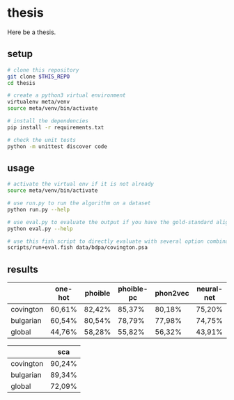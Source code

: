 # thesis

Here be a thesis.


## setup

```bash
# clone this repository
git clone $THIS_REPO
cd thesis

# create a python3 virtual environment
virtualenv meta/venv
source meta/venv/bin/activate

# install the dependencies
pip install -r requirements.txt

# check the unit tests
python -m unittest discover code
```


## usage

```bash
# activate the virtual env if it is not already
source meta/venv/bin/activate

# use run.py to run the algorithm on a dataset
python run.py --help

# use eval.py to evaluate the output if you have the gold-standard alignments
python eval.py --help

# use this fish script to directly evaluate with several option combinations
scripts/run+eval.fish data/bdpa/covington.psa
```


## results

|           | one-hot | phoible | phoible-pc | phon2vec | neural-net |
|-----------|---------|---------|------------|----------|------------|
| covington |  60,61% |  82,42% |     85,37% |   80,18% |     75,20% |
| bulgarian |  60,54% |  80,54% |     78,79% |   77,98% |     74,75% |
| global    |  44,76% |  58,28% |     55,82% |   56,32% |     43,91% |

|           |     sca |
|-----------|---------|
| covington |  90,24% |
| bulgarian |  89,34% |
| global    |  72,09% |
